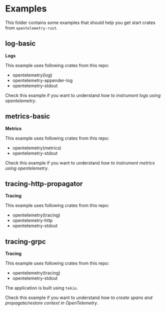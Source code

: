 # Examples
This folder contains some examples that should help you get start crates from `opentelemetry-rust`.

## log-basic
**Logs**

This example uses following crates from this repo:
- opentelemetry(log)
- opentelemetry-appender-log
- opentelemetry-stdout

Check this example if you want to understand *how to instrument logs using opentelemetry*.

## metrics-basic
**Metrics**

This example uses following crates from this repo:
- opentelemetry(metrics)
- opentelemetry-stdout

Check this example if you want to understand *how to instrument metrics using opentelemetry*.

## tracing-http-propagator
**Tracing**

This example uses following crates from this repo:
- opentelemetry(tracing)
- opentelemetry-http
- opentelemetry-stdout

## tracing-grpc
**Tracing**

This example uses following crates from this repo:

- opentelemetry(tracing)
- opentelemetry-stdout

The application is built using `tokio`.

Check this example if you want to understand *how to create spans and propagate/restore context in OpenTelemetry*.
